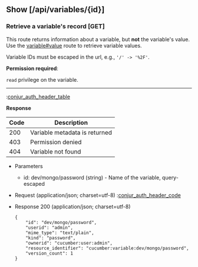 ## Show [/api/variables/{id}]

### Retrieve a variable's record [GET]

This route returns information about a variable, but **not** the
variable's value. Use the [variable#value](#reference/variable/value)
route to retrieve variable values.

Variable IDs must be escaped in the url, e.g., `'/' -> '%2F'`.

**Permission required**:

`read` privilege on the variable.

---

:[conjur_auth_header_table](partials/conjur_auth_header_table.md)

**Response**

|Code|Description|
|----|-----------|
|200|Variable metadata is returned|
|403|Permission denied|
|404|Variable not found|

+ Parameters
    + id: dev/mongo/password (string) - Name of the variable, query-escaped

+ Request (application/json; charset=utf-8)
    :[conjur_auth_header_code](partials/conjur_auth_header_code.md)

+ Response 200 (application/json; charset=utf-8)

    ```
    {
        "id": "dev/mongo/password",
        "userid": "admin",
        "mime_type": "text/plain",
        "kind": "password",
        "ownerid": "cucumber:user:admin",
        "resource_identifier": "cucumber:variable:dev/mongo/password",
        "version_count": 1
    }
    ```
